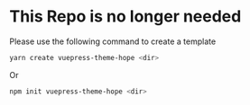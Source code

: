 # This Repo is no longer needed

Please use the following command to create a template

```sh
yarn create vuepress-theme-hope <dir>
```

Or

```sh
npm init vuepress-theme-hope <dir>
```
